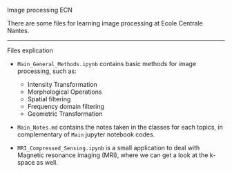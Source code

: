 Image processing ECN

There are some files for learning image processing at Ecole Centrale Nantes.

-------

Files explication

- `Main_General_Methods.ipynb` contains basic methods for image processing, such as:
  - Intensity Transformation
  - Morphological Operations
  - Spatial filtering
  - Frequency domain filtering
  - Geometric Transformation

- `Main_Notes.md` contains the notes taken in the classes for each topics, in complementary of `Main` jupyter notebook codes.

- `MRI_Compressed_Sensing.ipynb` is a small application to deal with Magnetic resonance imaging (MRI), where we can get a look at the k-space as well.
